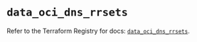 # `data_oci_dns_rrsets`

Refer to the Terraform Registry for docs: [`data_oci_dns_rrsets`](https://registry.terraform.io/providers/hashicorp/oci/7.19.0/docs/data-sources/dns_rrsets).
